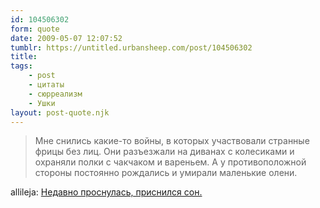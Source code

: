 ```yaml
---
id: 104506302
form: quote
date: 2009-05-07 12:07:52
tumblr: https://untitled.urbansheep.com/post/104506302
title: 
tags:
    - post
    - цитаты
    - сюрреализм
    - Ушки
layout: post-quote.njk
---
```


<blockquote>
Мне снились какие-то войны, в которых участвовали странные фрицы без лиц. Они разъезжали на диванах с колесиками и охраняли полки с чакчаком и вареньем. А у противоположной стороны постоянно рождались и умирали маленькие олени.
</blockquote>

allileja: <a href="http://allileja.livejournal.com/38044.html">Недавно проснулась, приснился сон.</a>
